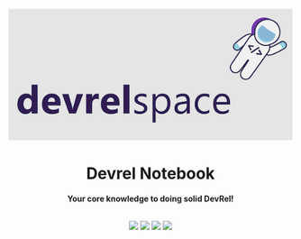 <div align="center">
<br>
<img src="DevrelSpaceGitHubBanner.png"
/>
<br/>
<h1>Devrel Notebook</h1>
<strong>Your core knowledge to doing solid DevRel!</strong>
</div>
<br/>
<p align="center">
<img src="https://img.shields.io/badge/Developer-Relations-brightgreen"/>
<img src="https://img.shields.io/badge/Developer-Experience-brightgreen"/>
<img src="https://img.shields.io/badge/Developer-Evangelism-brightgreen"/>
<img src="https://img.shields.io/badge/Developer%20-Advocacy-brightgreen"/>
</p>
